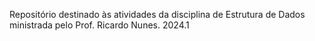 Repositório destinado às atividades da disciplina de Estrutura de Dados ministrada pelo Prof. Ricardo Nunes.
2024.1
